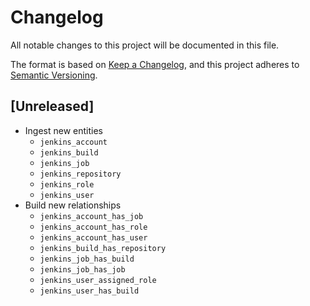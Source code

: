 # Changelog

All notable changes to this project will be documented in this file.

The format is based on [Keep a Changelog](https://keepachangelog.com/en/1.0.0/),
and this project adheres to
[Semantic Versioning](https://semver.org/spec/v2.0.0.html).

## [Unreleased]

- Ingest new entities
  - `jenkins_account`
  - `jenkins_build`
  - `jenkins_job`
  - `jenkins_repository`
  - `jenkins_role`
  - `jenkins_user`
- Build new relationships
  - `jenkins_account_has_job`
  - `jenkins_account_has_role`
  - `jenkins_account_has_user`
  - `jenkins_build_has_repository`
  - `jenkins_job_has_build`
  - `jenkins_job_has_job`
  - `jenkins_user_assigned_role`
  - `jenkins_user_has_build`
